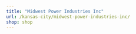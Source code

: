 ```yaml
---
title: "Midwest Power Industries Inc"
url: /kansas-city/midwest-power-industries-inc/
shop: shop
---
```

